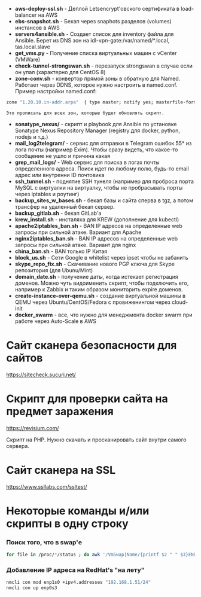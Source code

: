 * **aws-deploy-ssl.sh** - Деплой Letsencrypt'овского сертификата в load-balancer на AWS
* **ebs-snapshot.sh** - Бекап через snaphots разделов (volumes) инстансов в AWS
* **servers4ansible.sh** - Создает список для inventory файла для Ansible. Берет из DNS зон на idl-vpn-gate:/var/named/*.local, tas.local.slave
* **get_vms.py** - Получение списка виртуальных машин с vCenter (VMWare)
* **check-tunnel-strongswan.sh** - перезапуск strongswan в случае если он упал (характерно для CentOS 8)
* **zone-conv.sh** - конвертор прямой зоны в обратную для Named. Работает через DDNS, которое нужно настроить в named.conf. Пример настройки named.conf:
```sh
zone "1.20.10.in-addr.arpa"  { type master; notify yes; masterfile-format text; file "/var/named/1.20.10-rev_idl.local";  allow-transfer { 127.0.0.1; 10.20.1.253; }; update-policy local; };
```
`Это прописать для всех зон, которые будет обновлять скрипт.`

* **sonatype_nexus/** - скрипт и playbook для Ansible по установке Sonatype Nexus Repository Manager (registry для docker, python, nodejs и т.д.)
* **mail_log2telegram/** - сервис для отправки в Telegram ошибок 55* из лога почты (например Exim). Чтобы сразу видеть, что какое-то сообщение не ушло и причина какая
* **grep_mail_logs/** - Web сервис для поиска в логах почты определенного адреса. Поиск идет по любому полю, будь-то email адрес или внутренни ID почтовика
* **ssh_tunnel.sh** - поднятие SSH тунеля (например для проброса порта MySQL с виртуалки на виртуалку, чтобы не пробрасывать порты через iptables и роутинг)
* **backup_sites_w_bases.sh** - бекап базы и сайта сперва в tgz, а потом трансфер на удаленный бекап сервер.
* **backup_gitlab.sh** - бекап GitLab'а
* **krew_install.sh** - инсталяха для KREW (дополнение для kubectl)
* **apache2iptables_ban.sh** - BAN IP адресов на определенные web запросы при сильной атаке. Вариант для Apache
* **nginx2iptables_ban.sh** - BAN IP адресов на определенные web запросы при сильной атаке. Вариант для nginx
* **china_ban.sh** - BAN только IP Китая
* **block_us.sh** - Сети Google в whitelist через ipset чтобы не забанить
* **skype_repo_fix.sh** - Скачивание нового PGP ключа для Skype репозитория (для Ubunu/Mint)
* **domain_date.sh** - получение даты, когда истекает регистрация доменов. Можно чуть видоименить скрипт, чтобы подключить его, например к Zabbix и таким образом мониторить expire доменов.
* **create-instance-over-qemu.sh** - создание виртуальной машины в QEMU через Ubuntu/CentOS/Fedora с провиженингом через cloud-init
* **docker_swarm** - все, что нужно для менеджмента docker swarm при работе через Auto-Scale в AWS

# Сайт сканера безопасности для сайтов

https://sitecheck.sucuri.net/

# Скрипт для проверки сайта на предмет заражения

https://revisium.com/

Скрипт на PHP. Нужно скачать и просканировать сайт внутри самого сервера.

# Сайт сканера на SSL

https://www.ssllabs.com/ssltest/

# Некоторые команды и/или скрипты в одну строку

### Поиск того, что в swap'е
```sh
for file in /proc/*/status ; do awk '/VmSwap|Name/{printf $2 " " $3}END{ print ""}' $file; done | sort -k 2 -n -r | more
```

### Добавление IP адреса на RedHat's "на лету"
```sh
nmcli con mod enp1s0 +ipv4.addresses "192.168.1.51/24"
nmcli con up enp0s3
```
